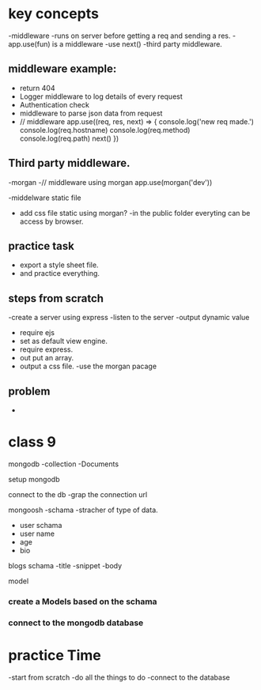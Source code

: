 # key concepts

-middleware
-runs on server before getting a req and sending a res.
-app.use(fun) is a middleware
-use next()
-third party middleware.

## middleware example:

- return 404
- Logger middleware to log details of every request
- Authentication check
- middleware to parse json data from request
- // middleware
  app.use((req, res, next) => {
  console.log('new req made.')
  console.log(req.hostname)
  console.log(req.method)
  console.log(req.path)
  next()
  })

## Third party middleware.

-morgan
-// middleware using morgan
app.use(morgan('dev'))

-middelware static file

- add css file static using morgan?
  -in the public folder everyting can be access by browser.

## practice task

- export a style sheet file.
- and practice everything.

## steps from scratch

-create a server using express
-listen to the server
-output dynamic value

- require ejs
- set as default view engine.
- require express.
- out put an array.
- output a css file.
  -use the morgan pacage

## problem

-

# class 9

mongodb
-collection
-Documents

setup mongodb

connect to the db
-grap the connection url

mongoosh
-schama
-stracher of type of data.

- user schama
- user name
- age
- bio

blogs schama
-title
-snippet
-body

model

### create a Models based on the schama

### connect to the mongodb database

# practice Time

-start from scratch
-do all the things to do
-connect to the database
